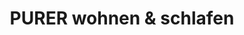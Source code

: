 ---
title: "PURER wohnen & schlafen"
url: /kichberg-an-der-pielach/purer-wohnen-und-schlafen/
shop: Supermarkt
---